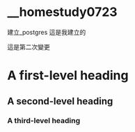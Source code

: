 # __homestudy0723
建立_postgres
這是我建立的

這是第二次變更

# A first-level heading
## A second-level heading
### A third-level heading